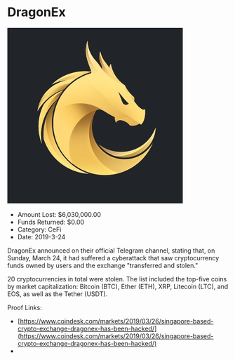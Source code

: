 # DragonEx
![DragonEx](/rektimages/DragonEx.png)
- Amount Lost: $6,030,000.00
- Funds Returned: $0.00
- Category: CeFi
- Date: 2019-3-24

DragonEx announced on their official Telegram channel, stating that, on Sunday, March 24, it had suffered a cyberattack that saw cryptocurrency funds owned by users and the exchange "transferred and stolen."  
  
20 cryptocurrencies in total were stolen. The list included the top-five coins by market capitalization: Bitcoin (BTC), Ether (ETH), XRP, Litecoin (LTC), and EOS, as well as the Tether (USDT).


Proof Links:
- [https://www.coindesk.com/markets/2019/03/26/singapore-based-crypto-exchange-dragonex-has-been-hacked/](https://www.coindesk.com/markets/2019/03/26/singapore-based-crypto-exchange-dragonex-has-been-hacked/)
- []()



